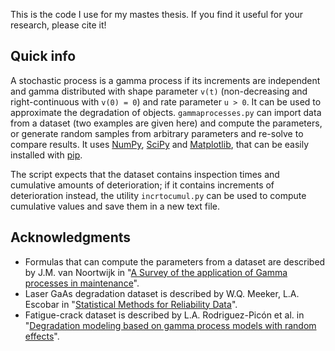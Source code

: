 This is the code I use for my mastes thesis. If you find it useful for your research, please cite it!

## Quick info
A stochastic process is a gamma process if its increments are independent and gamma distributed with shape parameter `v(t)` (non-decreasing and right-continuous with `v(0) = 0`) and rate parameter `u > 0`. It can be used to approximate the degradation of objects. `gammaprocesses.py` can import data from a dataset (two examples are given here) and compute the parameters, or generate random samples from arbitrary parameters and re-solve to compare results. It uses [NumPy](https://numpy.org/), [SciPy](https://scipy.org/) and [Matplotlib](https://matplotlib.org/), that can be easily installed with [pip](https://pypi.org/project/pip/).

The script expects that the dataset contains inspection times and cumulative amounts of deterioration; if it contains increments of deterioration instead, the utility `incrtocumul.py` can be used to compute cumulative values and save them in a new text file.

## Acknowledgments
- Formulas that can compute the parameters from a dataset are described by J.M. van Noortwijk in "[A Survey of the application of Gamma processes in maintenance](https://www.researchgate.net/publication/222140978_A_Survey_of_the_application_of_Gamma_processes_in_maintenance)".
- Laser GaAs degradation dataset is described by W.Q. Meeker, L.A. Escobar in "[Statistical Methods for Reliability Data](https://www.researchgate.net/publication/261741677_Statistical_Methods_for_Reliability_Data_by_William_Q_Meeker_Luis_A_Escobar)".
- Fatigue-crack dataset is described by L.A. Rodriguez-Picón et al. in "[Degradation modeling based on gamma process models with random effects](https://www.researchgate.net/publication/316808032_Degradation_modeling_based_on_gamma_process_models_with_random_effects)".
